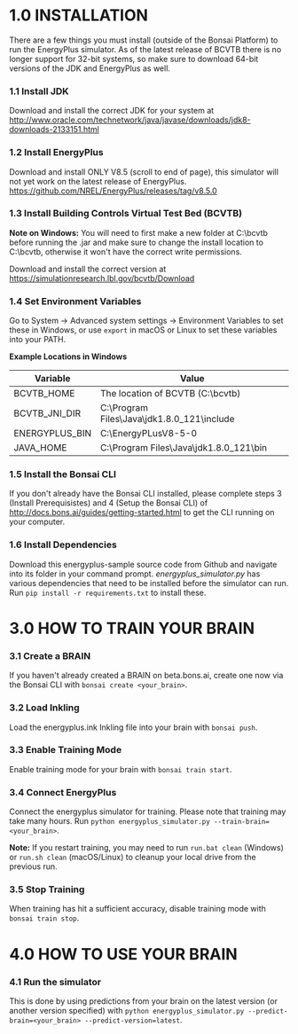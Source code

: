 # 1.0 INSTALLATION

There are a few things you must install (outside of the Bonsai Platform) to run the EnergyPlus simulator. As of the latest release of BCVTB there is no longer support for 32-bit systems, so make sure to download 64-bit versions of the JDK and EnergyPlus as well.

### 1.1 Install JDK
Download and install the correct JDK for your system at http://www.oracle.com/technetwork/java/javase/downloads/jdk8-downloads-2133151.html

### 1.2 Install EnergyPlus
Download and install ONLY V8.5 (scroll to end of page), this simulator will not yet work on the latest release of EnergyPlus. https://github.com/NREL/EnergyPlus/releases/tag/v8.5.0

### 1.3 Install Building Controls Virtual Test Bed (BCVTB)

**Note on Windows:** You will need to first make a new folder at C:\bcvtb before running the .jar and make sure to change the install location to C:\bcvtb, otherwise it won't have the correct write permissions.

Download and install the correct version at https://simulationresearch.lbl.gov/bcvtb/Download

### 1.4 Set Environment Variables

Go to System -> Advanced system settings -> Environment Variables to set these in Windows, or use `export` in macOS or Linux to set these variables into your PATH.

**Example Locations in Windows**

| Variable       | Value                                      |
| -------------- | ------------------------------------------ |
| BCVTB_HOME     | The location of BCVTB (C:\bcvtb)           |
| BCVTB_JNI_DIR  | C:\Program Files\Java\jdk1.8.0_121\include |
| ENERGYPLUS_BIN | C:\EnergyPLusV8-5-0                        |
| JAVA_HOME      | C:\Program Files\Java\jdk1.8.0_121\bin     |

### 1.5 Install the Bonsai CLI

If you don't already have the Bonsai CLI installed, please complete steps 3 (Install Prerequisistes) and 4 (Setup the Bonsai CLI) of http://docs.bons.ai/guides/getting-started.html to get the CLI running on your computer.

### 1.6 Install Dependencies

Download this energyplus-sample source code from Github and navigate into its folder in your command prompt. *energyplus_simulator.py* has various dependencies that need to be installed before the simulator can run. Run `pip install -r requirements.txt` to install these.

# 3.0 HOW TO TRAIN YOUR BRAIN

### 3.1 Create a BRAIN
If you haven't already created a BRAIN on beta.bons.ai, create one now via the Bonsai CLI with `bonsai create <your_brain>`.

### 3.2 Load Inkling
Load the energyplus.ink Inkling file into your brain with `bonsai push`.

### 3.3 Enable Training Mode
Enable training mode for your brain with `bonsai train start`.

### 3.4 Connect EnergyPlus
Connect the energyplus simulator for training. Please note that training may take many hours. Run `python energyplus_simulator.py --train-brain=<your_brain>`.

**Note:** If you restart training, you may need to run `run.bat clean` (Windows) or `run.sh clean` (macOS/Linux) to cleanup your local drive from the previous run.

### 3.5 Stop Training
When training has hit a sufficient accuracy, disable training mode with `bonsai train stop`.

# 4.0 HOW TO USE YOUR BRAIN

### 4.1 Run the simulator
This is done by using predictions from your brain on the latest version (or another version specified) with `python energyplus_simulator.py --predict-brain=<your_brain> --predict-version=latest`.
